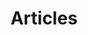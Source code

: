 ---
title: "Articles"

layout: "archives"
slug: "articles"

menu:
    main:
        weight: -90
        params: 
            icon: archives.svg
---